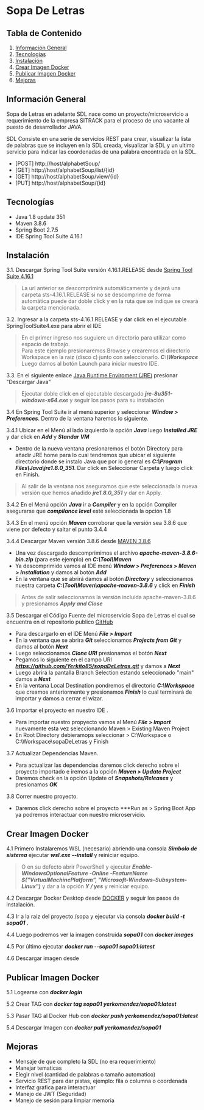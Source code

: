 # Sopa De Letras

## Tabla de Contenido
1. [Información General](#Información-General)
2. [Tecnologías](#Tecnologías)
3. [Instalación](#Instalación)
4. [Crear Imagen Docker](#Crear-Imagen-Docker)
5. [Publicar Imagen Docker](#Publicar-Imagen-Docker)
6. [Mejoras](#Mejoras)

## Información General

Sopa de Letras en adelante SDL nace como un proyecto/microservicio a requerimiento de la empresa SITRACK para el proceso de una vacante 
al puesto de desarrollador JAVA. 

SDL Consiste en una serie de servicios REST para crear, visualizar la lista de palabras que se incluyen en la SDL creada, visualizar 
la SDL y un ultimo servicio para indicar las coordenadas de una palabra encontrada en la SDL.

* [POST] http://host/alphabetSoup/
* [GET] http://host/alphabetSoup/list/{id}
* [GET] http://host/alphabetSoup/view/{id}
* [PUT] http://host/alphabetSoup/{id}
 
## Tecnologías 

* Java 1.8 update 351
* Maven 3.8.6
* Spring Boot 2.7.5
* IDE Spring Tool Suite 4.16.1
  
## Instalación

  3.1. Descargar Spring Tool Suite versión 4.16.1.RELEASE desde [Spring Tool Suite 4.16.1](https://download.springsource.com/release/STS4/4.16.1.RELEASE/dist/e4.25/spring-tool-suite-4-4.16.1.RELEASE-e4.25.0-win32.win32.x86_64.self-extracting.jar)

  > La url anterior se descomprimirá automáticamente y dejará una carpeta sts-4.16.1.RELEASE 
  > si no se descomprime de forma automática puede dar doble click y en la ruta que se indique se creará la carpeta mencionada.
  
  3.2. Ingresar a la carpeta sts-4.16.1.RELEASE y dar click en el ejecutable SpringToolSuite4.exe para abrir el IDE
  
  > En el primer ingreso nos suguiere un directorio para utilizar como espacio de trabajo.  
	Para este ejemplo presionaremos Browse y crearemos el directorio Workspace en la raiz (disco c) junto con seleccionarlo.   ***C:\Workspace***  
  Luego damos al botón Launch para iniciar nuestro IDE.
  
  3.3. En el siguiente enlace [Java Runtime Enviroment (JRE)](https://www.java.com/es/download/) presionar "Descargar Java"
  
  > Ejecutar doble click en el ejecutable descargado ***jre-8u351-windows-x64.exe*** y seguir los pasos para su instalación
  
  3.4 En Spring Tool Suite ir al menú superior y seleccionar ***Window > Preferences***. Dentro de la ventana haremos lo siguiente.
  
  3.4.1 Ubicar en el Menú al lado izquierdo la opción ***Java*** luego ***Installed JRE*** y dar click en ***Add*** y ***Standar VM***  
   
  * Dentro de la nueva ventana presionaremos el botón Directory para añadir JRE home para lo cual tendremos que ubicar el siguiente  
   directorio donde se instalo Java que por lo general es ***C:\Program Files\Java\jre1.8.0_351***. Dar click en Seleccionar Carpeta y luego click en Finish.
   > Al salir de la ventana nos aseguramos que este seleccionada la nueva versión que hemos añadido ***jre1.8.0_351*** y dar en Apply.  

  3.4.2 En el Menú opción ***Java*** ir a ***Compiler*** y en la opción Compiler asegurarse que ***compilance level*** esté seleccionada la opción 1.8
  
  3.4.3 En el menú opción ***Maven*** corroborar que la versión sea 3.8.6 que viene por defecto y saltar el punto 3.4.4
	
  3.4.4 Descargar Maven versión 3.8.6 desde [MAVEN 3.8.6](https://dlcdn.apache.org/maven/maven-3/3.8.6/binaries/apache-maven-3.8.6-bin.zip)
  
  * Una vez descargado descomprimimos el archivo ***apache-maven-3.8.6-bin.zip*** (para este ejemplo) en ***C:\Tool\Maven***  
  * Ya descomprimido vamos al IDE menú ***Window > Preferences > Maven > Installation*** y damos al botón ***Add***   
  * En la ventana que se abrirá damos al botón ***Directory*** y seleccionamos nuestra carpeta  ***C:\Tool\Maven\apache-maven-3.8.6*** y click en ***Finish***
  > Antes de salir seleccionamos la versión incluida apache-maven-3.8.6 y presionamos ***Apply and Close***
  
  3.5 Descargar el Código Fuente del microservicio Sopa de Letras el cual se encuentra en el repositorio publico [GitHub](https://github.com/Yerkito85/sopaDeLetras.git)
  
  * Para descargarlo en el IDE Menú ***File > Import***  
  * En la ventana que se abrira ***Git*** seleccionamos ***Projects from Git*** y damos al botón ***Next***
  * Luego seleccionamos ***Clone URI*** presionamos el botón ***Next***
  * Pegamos lo siguiente en el campo URI ***https://github.com/Yerkito85/sopaDeLetras.git*** y damos a ***Next***
  * Luego abrirá la pantalla Branch Selection estando seleccionado "main" damos a ***Next***
  * En la ventana Local Destination pondremos el directorio ***C:\Workspace*** que creamos anteriormente y presionamos ***Finish*** lo cual terminará de importar y damos a cerrar el wizar.
  
  3.6 Importar el proyecto en nuestro IDE .
  
  * Para importar nuestro propyecto vamos al  Menú ***File > Import*** nuevamente esta vez seleccionando Maven > Existing Maven Project  
  * En Root Directory debieramops seleccionar > C:\Workspace o C:\Workspace\sopaDeLetras y Finish  
  
  3.7 Actualizar Dependencias Maven.
  
  * Para actualizar las dependencias daremos click derecho sobre el proyecto importado e iremos a la opción ***Maven > Update Project***  
  * Daremos check en la opción Update of ***Snapshots/Releases*** y presionamos ***OK***
  
  3.8 Correr nuestro proyecto.
  
  * Daremos click derecho sobre el proyecto ***Run as > Spring Boot App ya podremos interactuar con nuestro microservicio.
  
## Crear Imagen Docker

4.1 Primero Instalaremos WSL (necesario) abriendo una consola ***Simbolo de sistema*** ejecutar ***wsl.exe --install*** y reiniciar equipo.
> O en su defecto abrir PowerShell y ejecutar ***Enable-WindowsOptionalFeature -Online -FeatureName $("VirtualMachinePlatform", "Microsoft-Windows-Subsystem-Linux")*** y dar a la opción ***Y / yes*** y reiniciar equipo.  

4.2 Descargar Docker Desktop desde [DOCKER](https://www.docker.com/products/docker-desktop/) y seguir los pasos de instalación.

4.3 Ir a la raiz del proyecto /sopa y ejecutar vía consola ***docker build -t sopa01 .***  

4.4 Luego podremos ver la imagen construida ***sopa01*** con ***docker images***  

4.5 Por último ejecutar ***docker run --sopa01 sopa01:latest***  

4.6 Descargar imagen desde  

## Publicar Imagen Docker  

5.1 Logearse con ***docker login***  

5.2 Crear TAG con ***docker tag sopa01 yerkomendez/sopa01:latest***  

5.3 Pasar TAG al Docker Hub con ***docker push yerkomendez/sopa01:latest***  

5.4 Descargar Imagen con ***docker pull yerkomendez/sopa01***

## Mejoras  

* Mensaje de que completo la SDL (no era requerimiento)
* Manejar tematicas
* Elegir nivel (cantidad de palabras o tamaño automatico) 
* Servicio REST para dar pistas, ejemplo: fila o columna o coordenada
* Interfaz grafica para interactuar
* Manejo de JWT (Seguridad)
* Manejo de sesión para limpiar memoria




 




